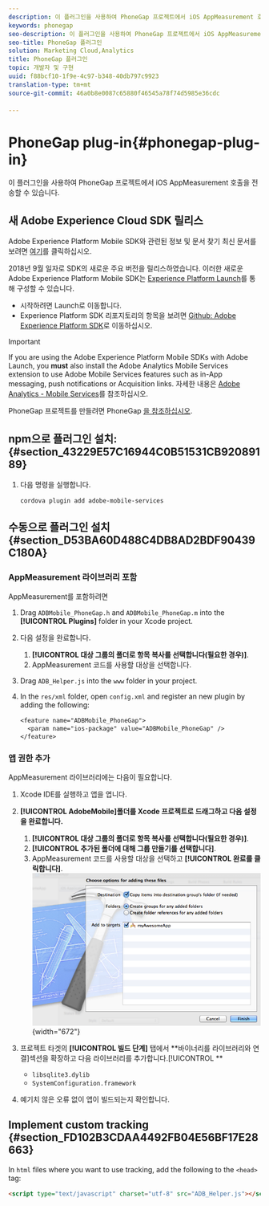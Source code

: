 ```yaml
---
description: 이 플러그인을 사용하여 PhoneGap 프로젝트에서 iOS AppMeasurement 호출을 전송할 수 있습니다.
keywords: phonegap
seo-description: 이 플러그인을 사용하여 PhoneGap 프로젝트에서 iOS AppMeasurement 호출을 전송할 수 있습니다.
seo-title: PhoneGap 플러그인
solution: Marketing Cloud,Analytics
title: PhoneGap 플러그인
topic: 개발자 및 구현
uuid: f88bcf10-1f9e-4c97-b348-40db797c9923
translation-type: tm+mt
source-git-commit: 46a0b8e0087c65880f46545a78f74d5985e36cdc

---
```



# PhoneGap plug-in{#phonegap-plug-in}

이 플러그인을 사용하여 PhoneGap 프로젝트에서 iOS AppMeasurement 호출을 전송할 수 있습니다.

## 새 Adobe Experience Cloud SDK 릴리스

Adobe Experience Platform Mobile SDK와 관련된 정보 및 문서 찾기 최신 문서를 보려면 [여기](https://aep-sdks.gitbook.io/docs/)를 클릭하십시오.

2018년 9월 일자로 SDK의 새로운 주요 버전을 릴리스하였습니다. 이러한 새로운 Adobe Experience Platform Mobile SDK는 [Experience Platform Launch](https://www.adobe.com/experience-platform/launch.html)를 통해 구성할 수 있습니다.

* 시작하려면 Launch로 이동합니다.
* Experience Platform SDK 리포지토리의 항목을 보려면 [Github: Adobe Experience Platform SDK](https://github.com/Adobe-Marketing-Cloud/acp-sdks)로 이동하십시오.

>[!IMPORTANT]
>
> If you are using the Adobe Experience Platform Mobile SDKs with Adobe Launch, you **must** also install the Adobe Analytics Mobile Services extension to use Adobe Mobile Services features such as in-App messaging, push notifications or Acquisition links. 자세한 내용은 [Adobe Analytics - Mobile Services](https://aep-sdks.gitbook.io/docs/using-mobile-extensions/adobe-analytics-mobile-services)를 참조하십시오.

PhoneGap 프로젝트를 만들려면 PhoneGap [을 참조하십시오](https://helpx.adobe.com/experience-manager/6-4/mobile/using/phonegap.html).

## npm으로 플러그인 설치: {#section_43229E57C16944C0B51531CB92089189}

1. 다음 명령을 실행합니다.

   ```
   cordova plugin add adobe-mobile-services
   ```

## 수동으로 플러그인 설치 {#section_D53BA60D488C4DB8AD2BDF90439C180A}

### AppMeasurement 라이브러리 포함

AppMeasurement를 포함하려면

1. Drag `ADBMobile_PhoneGap.h` and  `ADBMobile_PhoneGap.m` into the **[!UICONTROL Plugins]** folder in your Xcode project.
1. 다음 설정을 완료합니다.

   1. **[!UICONTROL 대상 그룹의 폴더로 항목 복사를 선택합니다(필요한 경우)]**.
   1. AppMeasurement 코드를 사용할 대상을 선택합니다.

1. Drag `ADB_Helper.js` into the `www` folder in your project.
1. In the `res/xml` folder, open `config.xml` and register an new plugin by adding the following:

   ```
   <feature name="ADBMobile_PhoneGap"> 
     <param name="ios-package" value="ADBMobile_PhoneGap" /> 
   </feature>
   ```

### 앱 권한 추가

AppMeasurement 라이브러리에는 다음이 필요합니다.

1. Xcode IDE를 실행하고 앱을 엽니다.
1. **[!UICONTROL AdobeMobile]폴더를 Xcode 프로젝트로 드래그하고 다음 설정을 완료합니다.**

   1. **[!UICONTROL 대상 그룹의 폴더로 항목 복사를 선택합니다(필요한 경우)]**.
   1. **[!UICONTROL 추가된 폴더에 대해 그룹 만들기를 선택합니다]**.
   1. AppMeasurement 코드를 사용할 대상을 선택하고 **[!UICONTROL 완료를 클릭합니다]**.
   ![](assets/xcode-settings.png){width="672"}

1. 프로젝트 타겟의 **[!UICONTROL 빌드 단계]** 탭에서 **바이너리를 라이브러리와 연결]섹션을 확장하고 다음 라이브러리를 추가합니다.[!UICONTROL **

   * `libsqlite3.dylib`
   * `SystemConfiguration.framework`

1. 예기치 않은 오류 없이 앱이 빌드되는지 확인합니다.

## Implement custom tracking {#section_FD102B3CDAA4492FB04E56BF17E28663}

In `html` files where you want to use tracking, add the following to the `<head>` tag:

```html
<script type="text/javascript" charset="utf-8" src="ADB_Helper.js"></script>
```

